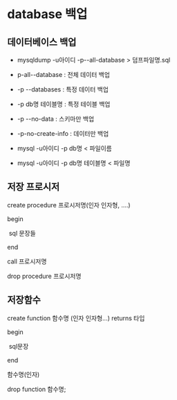 # database 백업

## 데이터베이스 백업

- mysqldump -u아이디 -p--all-database > 덤프파일명.sql
- p-all--database : 전체 데이터 백업
- -p --databases : 특정 데이터 백업
- -p db명 테이블명 : 특정 테이블 백업
- -p --no-data : 스키마만 백업
- -p-no-create-info : 데이터만 백업



- mysql -u아이디 -p db명 < 파일이름
- mysql -u아이디 -p db명 테이블명 < 파일명

## 저장 프로시저

create procedure 프로시저명(인자 인자형, ....)

begin

​	sql 문장들

end



call 프로시저명

drop procedure 프로시저명

## 저장함수

create function 함수명 (인자 인자형...) returns 타입

begin

​	sql문장

end



 함수명(인자)

drop function  함수명;

